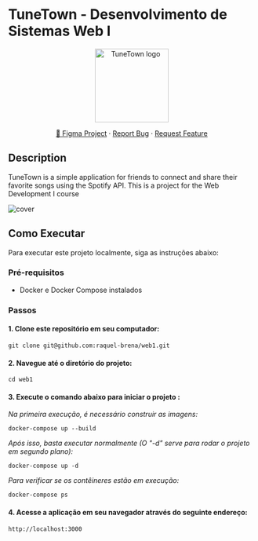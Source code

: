 # TuneTown - Desenvolvimento de Sistemas Web I

<p align="center">
  <img src="https://github.com/raquel-brena/TuneTown/assets/108936463/03cf6ac1-26af-4b77-853d-7845f42e3695" width="150" title="TuneTown logo">
  <div align="center">
    <a href="https://www.figma.com/file/iVpO60XiZhKMpQHhY1grHQ/TuneTown%2C-web?type=design&node-id=227%3A1116&mode=design&t=xxiYHaZKLoFouYhh-1" title="Figma Project"> 🎨 Figma Project</a> ·
    <a href="https://github.com/raquel-brena/TuneTown/issues" title="Report Bug"> Report Bug</a> ·
    <a href="https://github.com/raquel-brena/TuneTown/issues" title="Request Feature">Request Feature</a>
  </div>
</p>

## Description

TuneTown is a simple application for friends to connect and share their favorite songs using the Spotify API. This is a project for the Web Development I course

![cover](https://github.com/raquel-brena/TuneTown-backend/assets/108936463/4dd0dd80-26fc-42c2-8af7-cfff32b03e6d)


## Como Executar

Para executar este projeto localmente, siga as instruções abaixo:

### Pré-requisitos

- Docker e Docker Compose instalados

### Passos

#### 1. Clone este repositório em seu computador:

```
git clone git@github.com:raquel-brena/web1.git
```

#### 2. Navegue até o diretório do projeto:

```
cd web1
```

#### 3. Execute o comando abaixo para iniciar o projeto :

*Na primeira execução, é necessário construir as imagens:*

```
docker-compose up --build
```
*Após isso, basta executar normalmente (O "-d" serve para rodar o projeto em segundo plano):*
```
docker-compose up -d
```
*Para verificar se os contêineres estão em execução:*
```
docker-compose ps
```

#### 4. Acesse a aplicação em seu navegador através do seguinte endereço:

```
http://localhost:3000
```
